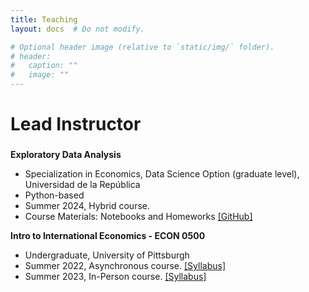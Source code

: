 ```yaml
---
title: Teaching
layout: docs  # Do not modify.

# Optional header image (relative to `static/img/` folder).
# header:
#   caption: ""
#   image: ""
---
```

# Lead Instructor

### 
**Exploratory Data Analysis** 
* Specialization in Economics, Data Science Option (graduate level), Universidad de la República
* Python-based
* Summer 2024, Hybrid course. 
* Course Materials: Notebooks and Homeworks [[GitHub]](https://github.com/guillelezama/eda_course)

**Intro to International Economics - ECON 0500** 
* Undergraduate, University of Pittsburgh 
* Summer 2022, Asynchronous course. [[Syllabus]](../../uploads/ECON0500_S22.pdf)
* Summer 2023, In-Person course. [[Syllabus]](../../uploads/ECON0500_S23.pdf)
